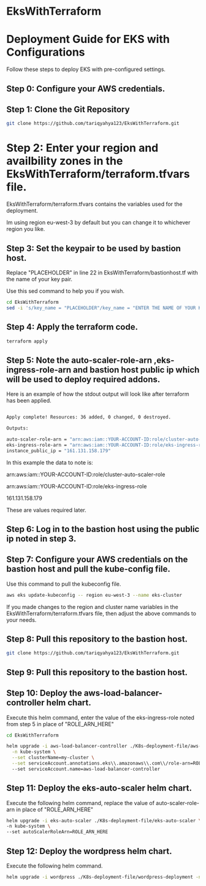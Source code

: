 # EksWithTerraform


# Deployment Guide for EKS with Configurations

Follow these steps to deploy EKS with pre-configured settings.

## Step 0: Configure your AWS credentials.






## Step 1: Clone the Git Repository

```bash
git clone https://github.com/tariqyahya123/EksWithTerraform.git
```


# Step 2: Enter your region and availbility zones in the EksWithTerraform/terraform.tfvars file.

EksWithTerraform/terraform.tfvars contains the variables used for the deployment.

Im using region eu-west-3 by default but you can change it to whichever region you like.


## Step 3: Set the keypair to be used by bastion host.

Replace "PLACEHOLDER" in line 22 in EksWithTerraform/bastionhost.tf with the name of your key pair.

Use this sed command to help you if you wish.

```bash
cd EksWithTerraform
sed -i 's/key_name = "PLACEHOLDER"/key_name = "ENTER THE NAME OF YOUR KEY PAIR HERE"/g' bastionhost.tf
```


## Step 4: Apply the terraform code.
```bash
terraform apply
```


## Step 5: Note the auto-scaler-role-arn ,eks-ingress-role-arn and bastion host public ip which will be used to deploy required addons.

Here is an example of how the stdout output will look like after terraform has been applied.
```bash

Apply complete! Resources: 36 added, 0 changed, 0 destroyed.

Outputs:

auto-scaler-role-arn = "arn:aws:iam::YOUR-ACCOUNT-ID:role/cluster-auto-scaler-role"
eks-ingress-role-arn = "arn:aws:iam::YOUR-ACCOUNT-ID:role/eks-ingress-role"
instance_public_ip = "161.131.158.179"
```

In this example the data to note is: 

arn:aws:iam::YOUR-ACCOUNT-ID:role/cluster-auto-scaler-role

arn:aws:iam::YOUR-ACCOUNT-ID:role/eks-ingress-role

161.131.158.179

These are values required later.

## Step 6: Log in to the bastion host using the public ip noted in step 3.

## Step 7: Configure your AWS credentials on the bastion host and pull the kube-config file.

Use this command to pull the kubeconfig file.


```bash
aws eks update-kubeconfig -- region eu-west-3 --name eks-cluster
```

If you made changes to the region and cluster name variables in the EksWithTerraform/terraform.tfvars file, then adjust the above commands to your needs.


## Step 8: Pull this repository to the bastion host.

```bash
git clone https://github.com/tariqyahya123/EksWithTerraform.git
```

## Step 9: Pull this repository to the bastion host.


## Step 10: Deploy the aws-load-balancer-controller helm chart.

Execute this helm command, enter the value of the eks-ingress-role noted from step 5 in place of "ROLE_ARN_HERE"

```bash
cd EksWithTerraform

helm upgrade -i aws-load-balancer-controller ./K8s-deployment-file/aws-load-balancer-controller \
  -n kube-system \
  --set clusterName=my-cluster \
  --set serviceAccount.annotations.eks\\.amazonaws\\.com\\/role-arn=ROLE_ARN_HERE
  --set serviceAccount.name=aws-load-balancer-controller 
```


## Step 11: Deploy the eks-auto-scaler helm chart.

Execute the following helm command, replace the value of auto-scaler-role-arn in place of "ROLE_ARN_HERE"

```bash
helm upgrade -i eks-auto-scaler ./K8s-deployment-file/eks-auto-scaler \
-n kube-system \ 
--set autoScalerRoleArn=ROLE_ARN_HERE
```


## Step 12: Deploy the wordpress helm chart.

Execute the following helm command.

```bash
helm upgrade -i wordpress ./K8s-deployment-file/wordpress-deployment -n default
```



